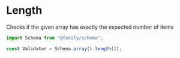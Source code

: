 # Length

Checks if the given array has exactly the expected number of items

```typescript
import Schema from "@foxify/schema";

const Validator = Schema.array().length(2);
```



